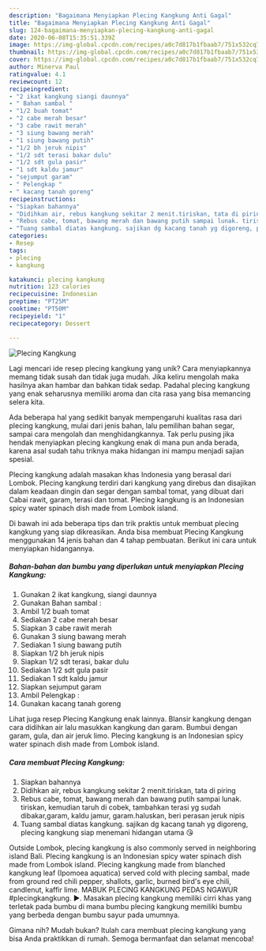 ```yaml
---
description: "Bagaimana Menyiapkan Plecing Kangkung Anti Gagal"
title: "Bagaimana Menyiapkan Plecing Kangkung Anti Gagal"
slug: 124-bagaimana-menyiapkan-plecing-kangkung-anti-gagal
date: 2020-06-08T15:35:51.339Z
image: https://img-global.cpcdn.com/recipes/a0c7d817b1fbaab7/751x532cq70/plecing-kangkung-foto-resep-utama.jpg
thumbnail: https://img-global.cpcdn.com/recipes/a0c7d817b1fbaab7/751x532cq70/plecing-kangkung-foto-resep-utama.jpg
cover: https://img-global.cpcdn.com/recipes/a0c7d817b1fbaab7/751x532cq70/plecing-kangkung-foto-resep-utama.jpg
author: Minerva Paul
ratingvalue: 4.1
reviewcount: 12
recipeingredient:
- "2 ikat kangkung siangi daunnya"
- " Bahan sambal "
- "1/2 buah tomat"
- "2 cabe merah besar"
- "3 cabe rawit merah"
- "3 siung bawang merah"
- "1 siung bawang putih"
- "1/2 bh jeruk nipis"
- "1/2 sdt terasi bakar dulu"
- "1/2 sdt gula pasir"
- "1 sdt kaldu jamur"
- "sejumput garam"
- " Pelengkap "
- " kacang tanah goreng"
recipeinstructions:
- "Siapkan bahannya"
- "Didihkan air, rebus kangkung sekitar 2 menit.tiriskan, tata di piring"
- "Rebus cabe, tomat, bawang merah dan bawang putih sampai lunak. tiriskan, kemudian taruh di cobek, tambahkan terasi yg sudah dibakar,garam, kaldu jamur, garam.haluskan, beri perasan jeruk nipis"
- "Tuang sambal diatas kangkung. sajikan dg kacang tanah yg digoreng, plecing kangkung siap menemani hidangan utama 😘"
categories:
- Resep
tags:
- plecing
- kangkung

katakunci: plecing kangkung 
nutrition: 123 calories
recipecuisine: Indonesian
preptime: "PT25M"
cooktime: "PT50M"
recipeyield: "1"
recipecategory: Dessert

---
```



![Plecing Kangkung](https://img-global.cpcdn.com/recipes/a0c7d817b1fbaab7/751x532cq70/plecing-kangkung-foto-resep-utama.jpg)

Lagi mencari ide resep plecing kangkung yang unik? Cara menyiapkannya memang tidak susah dan tidak juga mudah. Jika keliru mengolah maka hasilnya akan hambar dan bahkan tidak sedap. Padahal plecing kangkung yang enak seharusnya memiliki aroma dan cita rasa yang bisa memancing selera kita.

Ada beberapa hal yang sedikit banyak mempengaruhi kualitas rasa dari plecing kangkung, mulai dari jenis bahan, lalu pemilihan bahan segar, sampai cara mengolah dan menghidangkannya. Tak perlu pusing jika hendak menyiapkan plecing kangkung enak di mana pun anda berada, karena asal sudah tahu triknya maka hidangan ini mampu menjadi sajian spesial.

Plecing kangkung adalah masakan khas Indonesia yang berasal dari Lombok. Plecing kangkung terdiri dari kangkung yang direbus dan disajikan dalam keadaan dingin dan segar dengan sambal tomat, yang dibuat dari Cabai rawit, garam, terasi dan tomat. Plecing kangkung is an Indonesian spicy water spinach dish made from Lombok island.


Di bawah ini ada beberapa tips dan trik praktis untuk membuat plecing kangkung yang siap dikreasikan. Anda bisa membuat Plecing Kangkung menggunakan 14 jenis bahan dan 4 tahap pembuatan. Berikut ini cara untuk menyiapkan hidangannya.

<!--inarticleads1-->

##### Bahan-bahan dan bumbu yang diperlukan untuk menyiapkan Plecing Kangkung:

1. Gunakan 2 ikat kangkung, siangi daunnya
1. Gunakan  Bahan sambal :
1. Ambil 1/2 buah tomat
1. Sediakan 2 cabe merah besar
1. Siapkan 3 cabe rawit merah
1. Gunakan 3 siung bawang merah
1. Sediakan 1 siung bawang putih
1. Siapkan 1/2 bh jeruk nipis
1. Siapkan 1/2 sdt terasi, bakar dulu
1. Sediakan 1/2 sdt gula pasir
1. Sediakan 1 sdt kaldu jamur
1. Siapkan sejumput garam
1. Ambil  Pelengkap :
1. Gunakan  kacang tanah goreng


Lihat juga resep Plecing Kangkung enak lainnya. Blansir kangkung dengan cara didihkan air lalu masukkan kangkung dan garam. Bumbui dengan garam, gula, dan air jeruk limo. Plecing kangkung is an Indonesian spicy water spinach dish made from Lombok island. 

<!--inarticleads2-->

##### Cara membuat Plecing Kangkung:

1. Siapkan bahannya
1. Didihkan air, rebus kangkung sekitar 2 menit.tiriskan, tata di piring
1. Rebus cabe, tomat, bawang merah dan bawang putih sampai lunak. tiriskan, kemudian taruh di cobek, tambahkan terasi yg sudah dibakar,garam, kaldu jamur, garam.haluskan, beri perasan jeruk nipis
1. Tuang sambal diatas kangkung. sajikan dg kacang tanah yg digoreng, plecing kangkung siap menemani hidangan utama 😘


Outside Lombok, plecing kangkung is also commonly served in neighboring island Bali. Plecing kangkung is an Indonesian spicy water spinach dish made from Lombok island. Plecing kangkung made from blanched kangkung leaf (Ipomoea aquatica) served cold with plecing sambal, made from ground red chili pepper, shallots, garlic, burned bird&#39;s eye chili, candlenut, kaffir lime. MABUK PLECING KANGKUNG PEDAS NGAWUR #plecingkangkung. ►. Masakan plecing kangkung memiliki cirri khas yang terletak pada bumbu di mana bumbu plecing kangkung memiliki bumbu yang berbeda dengan bumbu sayur pada umumnya. 

Gimana nih? Mudah bukan? Itulah cara membuat plecing kangkung yang bisa Anda praktikkan di rumah. Semoga bermanfaat dan selamat mencoba!
